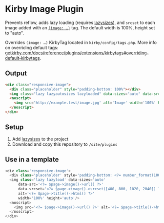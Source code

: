 # Kirby Image Plugin

Prevents reflow, adds lazy loading (requires [lazysizes](https://www.npmjs.com/package/lazysizes)), and `srcset` to each image added with an [`(image: …)`](https://getkirby.com/docs/reference/text/kirbytags/image) tag. The default width is 100%, height set to "auto". 

Overrides `(image: …)` KirbyTag located in `kirby/config/tags.php`. More info on overriding default tags: [getkirby.com/docs/reference/plugins/extensions/kirbytags#overriding-default-kirbytags](https://getkirby.com/docs/reference/plugins/extensions/kirbytags#overriding-default-kirbytags).

## Output

```html
<div class="responsive-image">
  <div class="placeholder" style="padding-bottom: 100%"></div>
  <img class="lazy lazyautosizes lazyloaded" data-sizes="auto" data-src="http://example.test/image.jpg" data-srcset="http://example.test/image-400x.jpg 400w, http://example.test/image-800x.jpg 800w, http://example.test/image-1020x.jpg 1020w, http://example.test/image-2040x.jpg 2040w" alt="Image" width="100%" height="auto" sizes="377px" srcset="http://example.test/image-400x.jpg 400w, http://example.test/image-800x.jpg 800w, http://example.test/image-1020x.jpg 1020w, http://example.test/image-2040x.jpg 2040w" src="http://example.test/image.jpg">
  <noscript>
    <img src='http://example.test/image.jpg' alt='Image' width='100%' height='auto'>
  </noscript>
</div>
```

## Setup

1. Add [lazysizes](https://www.npmjs.com/package/lazysizes) to the project
2. Download and copy this repository to `/site/plugins`

## Use in a template

```php
<div class='responsive-image'>
  <div class='placeholder' style='padding-bottom: <?= number_format(100 / $page->image()->ratio(), 5, '.', '') ?>%'></div>
  <img class='lazy lazyload' data-sizes='auto'
      data-src='<?= $page->image()->url() ?>'
      data-srcset='<?= $page->image()->srcset([400, 800, 1020, 2040]) ?>'
      alt='<?= $page->title()->html() ?>'
      width='100%' height='auto'/>
  <noscript>
    <img src='<?= $page->image()->url() ?>' alt='<?= $page->title()->html() ?>' width='100%' height='auto' />
  </noscript>
</div>
```
